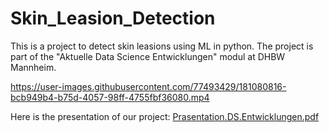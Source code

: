 # Skin_Leasion_Detection
This is a project to detect skin leasions using ML in python. The project is part of the "Aktuelle Data Science Entwicklungen" modul at DHBW Mannheim. 




https://user-images.githubusercontent.com/77493429/181080816-bcb949b4-b75d-4057-98ff-4755fbf36080.mp4



Here is the presentation of our project:
[Prasentation.DS.Entwicklungen.pdf](https://github.com/Joda3/Skin_Leasion_Detection/files/9192291/Prasentation.DS.Entwicklungen.pdf)
